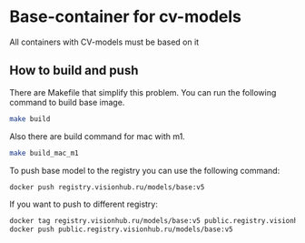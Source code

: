 # Base-container for cv-models

All containers with CV-models must be based on it


## How to build and push

There are Makefile that simplify this problem. You can run the following command to build base image.
```bash
make build
```

Also there are build command for mac with m1.
```bash
make build_mac_m1
```

To push base model to the registry you can use the following command:
```bash
docker push registry.visionhub.ru/models/base:v5
```
If you want to push to different registry:
```bash
docker tag registry.visionhub.ru/models/base:v5 public.registry.visionhub.ru/models/base:v5
docker push public.registry.visionhub.ru/models/base:v5
```
